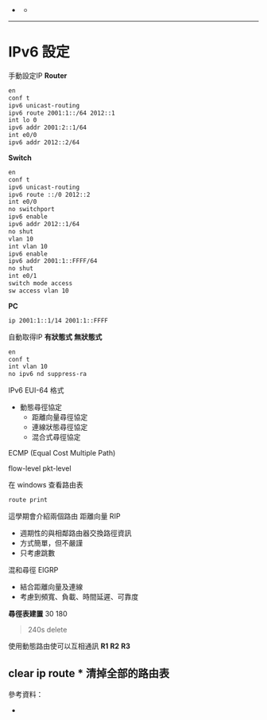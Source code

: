 * []()
    - []()
---
# IPv6 設定
手動設定IP
**Router**
```sh
en
conf t
ipv6 unicast-routing
ipv6 route 2001:1::/64 2012::1
int lo 0
ipv6 addr 2001:2::1/64
int e0/0
ipv6 addr 2012::2/64

```

**Switch**
```sh
en
conf t
ipv6 unicast-routing
ipv6 route ::/0 2012::2
int e0/0
no switchport
ipv6 enable
ipv6 addr 2012::1/64
no shut
vlan 10
int vlan 10
ipv6 enable
ipv6 addr 2001:1::FFFF/64
no shut
int e0/1
switch mode access
sw access vlan 10
```

**PC**
```sh
ip 2001:1::1/14 2001:1::FFFF
```

自動取得IP
**有狀態式**
**無狀態式**
```sh
en
conf t
int vlan 10
no ipv6 nd suppress-ra
```
IPv6 EUI-64 格式
* 動態尋徑協定
    - 距離向量尋徑協定
    - 連線狀態尋徑協定
    - 混合式尋徑協定

ECMP (Equal Cost Multiple 
Path)

flow-level
pkt-level

在 windows 查看路由表
```sh
route print
```
這學期會介紹兩個路由
距離向量 RIP
* 週期性的與相鄰路由器交換路徑資訊
* 方式簡單，但不嚴謹
* 只考慮跳數

混和尋徑 EIGRP
* 結合距離向量及連線
* 考慮到頻寬、負載、時間延遲、可靠度

**尋徑表建置**
30
180
>240s delete

使用動態路由使可以互相通訊
**R1**
**R2**
**R3**

clear ip route * 清掉全部的路由表
---
參考資料：
- []()
